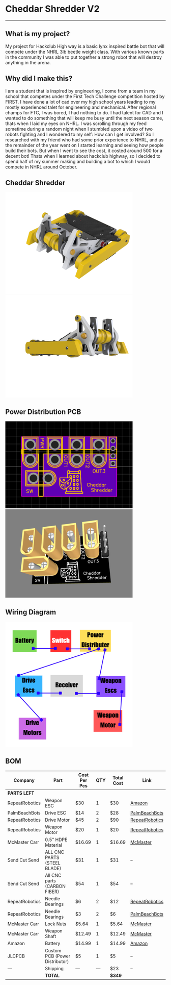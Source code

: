 # Cheddar Shredder V2

---

## What is my project?
My project for Hackclub High way is a basic lynx inspired battle bot that will compete under the NHRL 3lb beetle weight class. With various known parts in the community I was able to put together a strong robot that will destroy anything in the arena.

## Why did I make this?
I am a student that is inspired by engineering, I come from a team in my school that competes under the First Tech Challenge competition hosted by FIRST. I have done a lot of cad over my high school years leading to my mostly experienced talet for engineering and mechanical. After regional champs for FTC, I was bored, I had nothing to do. I had talent for CAD and I wanted to do something that will keep me busy until the next season came, thats when I laid my eyes on NHRL. I was scrolling through my feed sometime during a random night when I stumbled upon a video of two robots fighting and I wondered to my self: How can I get involved? So I researched with my friend who had some prior experience to NHRL, and as the remainder of the year went on I started learning and seeing how people build their bots. But when I went to see the cost, it costed around 500 for a decent bot! Thats when I learned about hackclub highway, so I decided to spend half of my summer making and building a bot to which I would compete in NHRL around October.

## Cheddar Shredder

<img src="Images/Cheddar_Shredder_V2_v17 (1).webp" width="400"/> <img src="Images/Cheddar Shredder V2 v172.png" width="400"/>

## Power Distribution PCB

<img src="Images/image (16).webp" width="400"/>   <img src="Images/image (17).webp" width="400"/> 

## Wiring Diagram

<img src="Images/image (18).webp" width="400"/>

## BOM

| Company        | Part                           | Cost Per Pcs | QTY | Total Cost | Link                                                                                                                                  |
| -------------- | ------------------------------ | ------------ | --- | ---------- | ------------------------------------------------------------------------------------------------------------------------------------- |
| **PARTS LEFT** |                                |              |     |            |                                                                                                                                       |
| RepeatRobotics | Weapon ESC                     | \$30         | 1   | \$30       | [Amazon](https://www.amazon.com/gp/product/B0DQKS5Z63?smid=A399B0GHKF2YQX&th=1)                                                       |
| PalmBeachBots  | Drive ESC                      | \$14         | 2   | \$28       | [PalmBeachBots](https://palmbeachbots.com/products/bl-heli-20a-brushless-speed-controller-reversing?_pos=7&_sid=327742323&_ss=r)      |
| RepeatRobotics | Drive Motor                    | \$45         | 2   | \$90       | [RepeatRobotics](https://repeat-robotics.com/buy/repeat-compact-1806/)                                                                |
| RepeatRobotics | Weapon Motor                   | \$20         | 1   | \$20       | [RepeatRobotics](https://repeat-robotics.com/buy/2836-beetle-brushless-motor/)                                                        |
| McMaster Carr  | 0.5" HDPE Material             | \$16.69      | 1   | \$16.69    | [McMaster](https://www.mcmaster.com/8619K471/)                                                                                        |
| Send Cut Send  | ALL CNC PARTS (STEEL BLADE)    | \$31         | 1   | \$31       | –                                                                                                                                     |
| Send Cut Send  | All CNC parts (CARBON FIBER)   | \$54         | 1   | \$54       | –                                                                                                                                     |
| RepeatRobotics | Needle Bearings                | \$6          | 2   | \$12       | [RepeatRobotics](https://repeat-robotics.com/buy/tc512-needle-thrust-bearing/)                                                        |
| RepeatRobotics | Needle Bearings                | \$3          | 2   | \$6        | [PalmBeachBots](https://palmbeachbots.com/products/sce55-needle-roller-bearing-3-pound-beater-bar-spares?_pos=3&_sid=d32c8aa0d&_ss=r) |
| McMaster Carr  | Lock Nuts                      | \$5.64       | 1   | \$5.64     | [McMaster](https://www.mcmaster.com/97135A225/)                                                                                       |
| McMaster Carr  | Weapon Shaft                   | \$12.49      | 1   | \$12.49    | [McMaster](https://www.mcmaster.com/91257A445/)                                                                                       |
| Amazon         | Battery                        | \$14.99      | 1   | \$14.99    | [Amazon](https://www.amazon.com/OVONIC-14-8V-130C-850mAh-Battery/dp/B0D3F6Z37F/)                                                      |
| JLCPCB         | Custom PCB (Power Distributor) | \$5          | 1   | \$5        | –                                                                                                                                     |
| —              | Shipping                       | —            | —   | \$23       | –                                                                                                                                     |
|                | **TOTAL**                      |              |     | **\$349**  |                                                                                                                                       |


